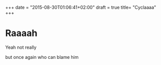 +++
date = "2015-08-30T01:06:41+02:00"
draft = true
title= "Cyclaaaa"
+++

# Raaaah

Yeah not really

but once again who can blame him

